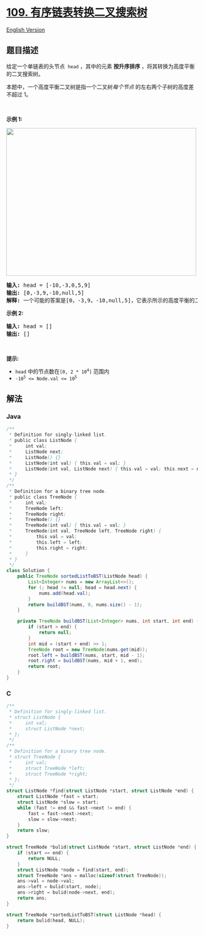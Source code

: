 # [109. 有序链表转换二叉搜索树](https://leetcode.cn/problems/convert-sorted-list-to-binary-search-tree)

[English Version](/solution/0100-0199/0109.Convert%20Sorted%20List%20to%20Binary%20Search%20Tree/README_EN.md)

## 题目描述

<p>给定一个单链表的头节点 &nbsp;<code>head</code>&nbsp;，其中的元素 <strong>按升序排序</strong> ，将其转换为高度平衡的二叉搜索树。</p>

<p>本题中，一个高度平衡二叉树是指一个二叉树<em>每个节点&nbsp;</em>的左右两个子树的高度差不超过 1。</p>

<p>&nbsp;</p>

<p><strong>示例 1:</strong></p>

<p><img src="https://fastly.jsdelivr.net/gh/doocs/leetcode@main/solution/0100-0199/0109.Convert%20Sorted%20List%20to%20Binary%20Search%20Tree/images/linked.jpg" style="height: 388px; width: 500px;" /></p>

<pre>
<strong>输入:</strong> head = [-10,-3,0,5,9]
<strong>输出:</strong> [0,-3,9,-10,null,5]
<strong>解释:</strong> 一个可能的答案是[0，-3,9，-10,null,5]，它表示所示的高度平衡的二叉搜索树。
</pre>

<p><strong>示例 2:</strong></p>

<pre>
<strong>输入:</strong> head = []
<strong>输出:</strong> []
</pre>

<p>&nbsp;</p>

<p><strong>提示:</strong></p>

<ul>
	<li><code>head</code>&nbsp;中的节点数在<code>[0, 2 * 10<sup>4</sup>]</code>&nbsp;范围内</li>
	<li><code>-10<sup>5</sup>&nbsp;&lt;= Node.val &lt;= 10<sup>5</sup></code></li>
</ul>

## 解法

### **Java**

```java
/**
 * Definition for singly-linked list.
 * public class ListNode {
 *     int val;
 *     ListNode next;
 *     ListNode() {}
 *     ListNode(int val) { this.val = val; }
 *     ListNode(int val, ListNode next) { this.val = val; this.next = next; }
 * }
 */
/**
 * Definition for a binary tree node.
 * public class TreeNode {
 *     int val;
 *     TreeNode left;
 *     TreeNode right;
 *     TreeNode() {}
 *     TreeNode(int val) { this.val = val; }
 *     TreeNode(int val, TreeNode left, TreeNode right) {
 *         this.val = val;
 *         this.left = left;
 *         this.right = right;
 *     }
 * }
 */
class Solution {
    public TreeNode sortedListToBST(ListNode head) {
        List<Integer> nums = new ArrayList<>();
        for (; head != null; head = head.next) {
            nums.add(head.val);
        }
        return buildBST(nums, 0, nums.size() - 1);
    }

    private TreeNode buildBST(List<Integer> nums, int start, int end) {
        if (start > end) {
            return null;
        }
        int mid = (start + end) >> 1;
        TreeNode root = new TreeNode(nums.get(mid));
        root.left = buildBST(nums, start, mid - 1);
        root.right = buildBST(nums, mid + 1, end);
        return root;
    }
}
```

### **C**

```c
/**
 * Definition for singly-linked list.
 * struct ListNode {
 *     int val;
 *     struct ListNode *next;
 * };
 */
/**
 * Definition for a binary tree node.
 * struct TreeNode {
 *     int val;
 *     struct TreeNode *left;
 *     struct TreeNode *right;
 * };
 */
struct ListNode *find(struct ListNode *start, struct ListNode *end) {
    struct ListNode *fast = start;
    struct ListNode *slow = start;
    while (fast != end && fast->next != end) {
        fast = fast->next->next;
        slow = slow->next;
    }
    return slow;
}

struct TreeNode *bulid(struct ListNode *start, struct ListNode *end) {
    if (start == end) {
        return NULL;
    }
    struct ListNode *node = find(start, end);
    struct TreeNode *ans = malloc(sizeof(struct TreeNode));
    ans->val = node->val;
    ans->left = bulid(start, node);
    ans->right = bulid(node->next, end);
    return ans;
}

struct TreeNode *sortedListToBST(struct ListNode *head) {
    return bulid(head, NULL);
}
```

